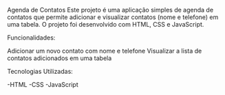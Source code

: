 Agenda de Contatos
Este projeto é uma aplicação simples de agenda de contatos que permite adicionar e visualizar contatos (nome e telefone) em uma tabela. O projeto foi desenvolvido com HTML, CSS e JavaScript.

Funcionalidades:

Adicionar um novo contato com nome e telefone
Visualizar a lista de contatos adicionados em uma tabela

Tecnologias Utilizadas:

-HTML
-CSS
-JavaScript
